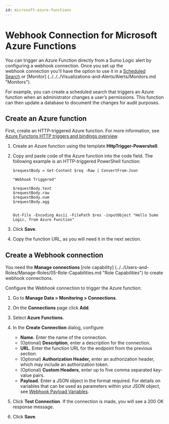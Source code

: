 ```yaml
---
id: microsoft-azure-functions
---
```


# Webhook Connection for Microsoft Azure Functions

You can trigger an Azure Function directly from a Sumo Logic alert by configuring a webhook connection. Once you set up the webhook connection you'll have the option to use it in a [Scheduled Search](schedule-searches-webhook-connections.md) or [Monitor] (../../../Visualizations-and-Alerts/Alerts/Monitors.md "Monitors").

For example, you can create a scheduled search that triggers an Azure function when an administrator changes a user’s permissions. This function can then update a database to document the changes for audit purposes.

## Create an Azure function

First, create an HTTP-triggered Azure function. For more information, see [Azure Functons HTTP triggers and bindings overview](https://docs.microsoft.com/en-us/azure/azure-functions/functions-bindings-http-webhook?tabs=in-process%2Cfunctionsv2&pivots=programming-language-csharp).

1. Create an Azure function using the template **HttpTrigger-Powershell**.
1. Copy and paste code of the Azure function into the code field. The following example is an HTTP-triggered PowerShell function:

    ```
    $requestBody = Get-Content $req -Raw | ConvertFrom-Json

    "Webhook Triggered"

    $requestBody.text
    $requestBody.raw
    $requestBody.num
    $requestBody.agg


    Out-File -Encoding Ascii -FilePath $res -inputObject "Hello Sumo Logic, from Azure Function"
    ```

1. Click **Save**.
1. Copy the function URL, as you will need it in the next section.

## Create a Webhook connection

You need the **Manage connections** [role capability] (../../Users-and-Roles/Manage-Roles/05-Role-Capabilities.md "Role Capabilities") to create webhook connections.

Configure the Webhook connection to trigger the Azure function:

1. Go to **Manage Data \> Monitoring \> Connections**.
1. On the **Connections** page click **Add**.
1. Select **Azure Functions**.
1. In the **Create Connection** dialog, configure: 

    * **Name.** Enter the name of the connection.
    * (Optional) **Description**, enter a description for the connection.
    * **URL.** Enter the function URL for the endpoint from the previous section.
    * (Optional) **Authorization Header,** enter an authorization header, which may include an authorization token.
    * (Optional) **Custom Headers**, enter up to five comma separated key-value pairs.
    * **Payload.** Enter a JSON object in the format required. For details on variables that can be used as parameters within your JSON object, see [Webhook Payload Variables](set-up-webhook-connections.md). 
1. Click **Test Connection**. If the connection is made, you will see a 200 OK response message.
1. Click **Save**.
